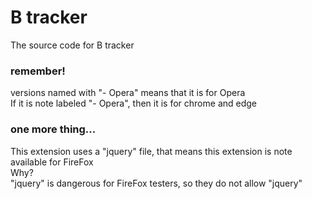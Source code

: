 # B tracker
The source code for B tracker
### remember!
versions named with "- Opera" means that it is for Opera
<br> If it is note labeled "- Opera", then it is for chrome and edge
### one more thing...
This extension uses a "jquery" file, that means this extension is note available for FireFox
<br> Why?
<br> "jquery" is dangerous for FireFox testers, so they do not allow "jquery"
